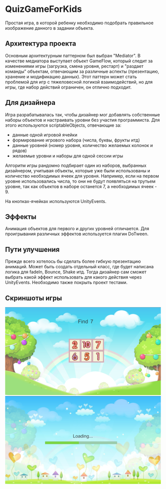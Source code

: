 # QuizGameForKids
Простая игра, в которой ребенку необходимо подобрать правильное изображение данного в задании объекта.
## Архитектура проекта
Основным архитектурным паттерном был выбран "Mediator". В качестве медиатора выступает объект GameFlow, который следит за изменениями игры (загрузка, смена уровня, рестарт) и "раздает команды" объектам, отвечающим за различные аспекты (презентацию, хранение и модификацию данных). Этот паттерн может стать проблемой для игр с тяжеловесной логикой взаимодействий, но для игры, где набор действий ограничен, он отлично подходит.
## Для дизайнера
Игра разрабатывалась так, чтобы дизайнер мог добавлять собственные наборы объектов и настраивать уровни без участия программиста. Для этого используются scriptableObjects, отвечающие за:
- данные одной игровой ячейки
- формирование игрового набора (числа, буквы, фрукты итд)
- данные уровней (номер уровня, количество желаемых колонок и рядов)
- желаемые уровни и наборы для одной сессии игры

Алгоритм игры рандомно подбирает один из наборов, выбранных дизайнером, учитывая объекты, которые уже были использованы и количество необходимых ячеек для уровня. Например, если на первом уровне использовались числа, то они не будут появляться на трутьем уровне, так как объектов в наборе останется 7, а необходимых ячеек - 9.

На кнопках-ячейках используются UnityEvents.

## Эффекты
Анимация объектов для первого и других уровней отличается. Для проигрывания различных эффектов используется плагин DoTween.
## Пути улучшения
Прежде всего хотелось бы сделать более гибкую презентацию анимаций. Может быть создать отдельный класс, где будет написана логика для fadeIn, Bounce, Shake итд.
Тогда дизайнер сам сможет выбрать какой эффект использовать для какого действия через UnityEvents. Необходимо также покрыть проект тестами.

## Скриншоты игры 
![Второй уровень](https://github.com/SkyShadowMeadow/QuizGameForKids/blob/master/Assets/Art/Screenshots/level2.jpg?raw=true)
![Окно загрузки](https://github.com/SkyShadowMeadow/QuizGameForKids/blob/master/Assets/Art/Screenshots/Loading.jpg?raw=true)
